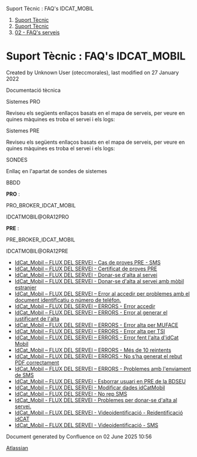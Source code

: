 Suport Tècnic : FAQ's IDCAT\_MOBIL  

1.  [Suport Tècnic](index.html)
2.  [Suport Tècnic](13893782.html)
3.  [02 - FAQ's serveis](26313393.html)

Suport Tècnic : FAQ's IDCAT\_MOBIL
==================================

Created by Unknown User (oteccmorales), last modified on 27 January 2022

Documentació tècnica

Sistemes PRO

Reviseu els següents enllaços basats en el mapa de serveis, per veure en quines màquines es troba el servei i els logs:

  

     

  

Sistemes PRE

Reviseu els següents enllaços basats en el mapa de serveis, per veure en quines màquines es troba el servei i els logs:

  

     

  

  

  

SONDES

Enllaç en l'apartat de sondes de sistemes

BBDD

**PRO** :

PRO\_BROKER\_IDCAT\_MOBIL

IDCATMOBIL@ORA12PRO

**PRE** :

PRE\_BROKER\_IDCAT\_MOBIL

IDCATMOBIL@ORA12PRE

  

*   [IdCat\_Mobil – FLUX DEL SERVEI - Cas de proves PRE - SMS](81855494.html)
*   [IdCat\_Mobil – FLUX DEL SERVEI - Certificat de proves PRE](81855524.html)
*   [IdCat\_Mobil – FLUX DEL SERVEI - Donar-se d'alta al servei](28707042.html)
*   [IdCat\_Mobil – FLUX DEL SERVEI - Donar-se d'alta al servei amb mòbil estranjer](41520097.html)
*   [IdCat\_Mobil – FLUX DEL SERVEI – Error al accedir per problemes amb el document identificatiu o número de teléfon.](41521291.html)
*   [IdCat\_Mobil – FLUX DEL SERVEI – ERRORS - Error accedir](28704799.html)
*   [IdCat\_Mobil – FLUX DEL SERVEI – ERRORS - Error al generar el justificant de l'alta](26313532.html)
*   [IdCat\_Mobil – FLUX DEL SERVEI – ERRORS - Error alta per MUFACE](41520204.html)
*   [IdCat\_Mobil – FLUX DEL SERVEI – ERRORS - Error alta per TSI](36341167.html)
*   [IdCat\_Mobil – FLUX DEL SERVEI – ERRORS - Error fent l'alta d'idCat Mobil](36339737.html)
*   [IdCat\_Mobil – FLUX DEL SERVEI – ERRORS - Més de 10 reintents](36341160.html)
*   [IdCat\_Mobil – FLUX DEL SERVEI – ERRORS - No s’ha generat el rebut PDF correctament](28706960.html)
*   [IdCat\_Mobil – FLUX DEL SERVEI – ERRORS - Problemes amb l'enviament de SMS](36340867.html)
*   [IdCat\_Mobil – FLUX DEL SERVEI - Esborrar usuari en PRE de la BDSEU](41519609.html)
*   [IdCat\_Mobil – FLUX DEL SERVEI - Modificar dades idCatMobil](41520199.html)
*   [IdCat\_Mobil – FLUX DEL SERVEI - No rep SMS](77824021.html)
*   [IdCat\_Mobil - FLUX DEL SERVEI - Problemes per donar-se d'alta al servei.](81855376.html)
*   [IdCat\_Mobil – FLUX DEL SERVEI - Videoidentificació - Reidentificació idCAT](100008651.html)
*   [IdCat\_Mobil – FLUX DEL SERVEI - Videoidentificació - SMS](64981472.html)

Document generated by Confluence on 02 June 2025 10:56

[Atlassian](http://www.atlassian.com/)